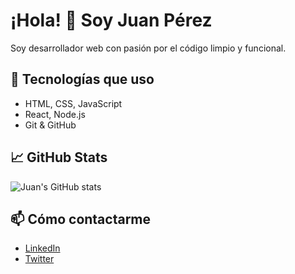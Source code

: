 # ¡Hola! 👋 Soy Juan Pérez

Soy desarrollador web con pasión por el código limpio y funcional.

## 🚀 Tecnologías que uso

- HTML, CSS, JavaScript
- React, Node.js
- Git & GitHub

## 📈 GitHub Stats

![Juan's GitHub stats](https://github-readme-stats.vercel.app/api?username=juanperez&show_icons=true)

## 📫 Cómo contactarme

- [LinkedIn](https://linkedin.com/in/juanperez)
- [Twitter](https://twitter.com/juanperez)
